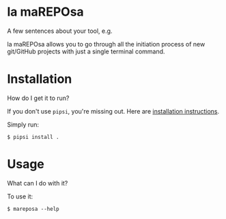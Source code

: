 # la maREPOsa

A few sentences about your tool, e.g.

la maREPOsa allows you to go through all the initiation process of new git/GitHub projects with just a single terminal command.


# Installation

How do I get it to run?

If you don't use `pipsi`, you're missing out.
Here are [installation instructions](https://github.com/mitsuhiko/pipsi#readme).

Simply run:

    $ pipsi install .


# Usage

What can I do with it?

To use it:

    $ mareposa --help

